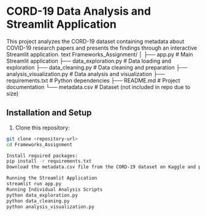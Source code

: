 # CORD-19 Data Analysis and Streamlit Application

This project analyzes the CORD-19 dataset containing metadata about COVID-19 research papers and presents the findings through an interactive Streamlit application.
text
Frameworks_Assignment/
│
├── app.py                 # Main Streamlit application
├── data_exploration.py    # Data loading and exploration
├── data_cleaning.py       # Data cleaning and preparation
├── analysis_visualization.py # Data analysis and visualization
├── requirements.txt       # Python dependencies
├── README.md             # Project documentation
└── metadata.csv          # Dataset (not included in repo due to size)


## Installation and Setup

1. Clone this repository:
```bash
git clone <repository-url>
cd Frameworks_Assignment

Install required packages:
pip install -r requirements.txt
Download the metadata.csv file from the CORD-19 dataset on Kaggle and place it in the project directory.

Running the Streamlit Application
streamlit run app.py
Running Individual Analysis Scripts
python data_exploration.py
python data_cleaning.py
python analysis_visualization.py
